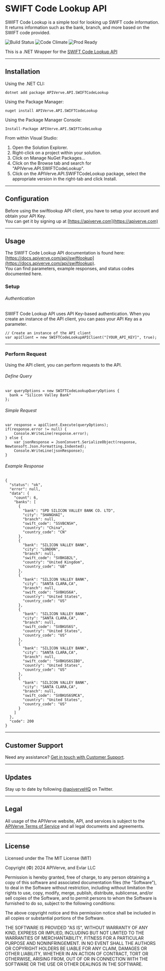 SWIFT Code Lookup API
============

SWIFT Code Lookup is a simple tool for looking up SWIFT code information. It returns information such as the bank, branch, and more based on the SWIFT code provided.

![Build Status](https://img.shields.io/badge/build-passing-green)
![Code Climate](https://img.shields.io/badge/maintainability-B-purple)
![Prod Ready](https://img.shields.io/badge/production-ready-blue)

This is a .NET Wrapper for the [SWIFT Code Lookup API](https://apiverve.com/marketplace/api/swiftlookup)

---

## Installation

Using the .NET CLI:
```
dotnet add package APIVerve.API.SWIFTCodeLookup
```

Using the Package Manager:
```
nuget install APIVerve.API.SWIFTCodeLookup
```

Using the Package Manager Console:
```
Install-Package APIVerve.API.SWIFTCodeLookup
```

From within Visual Studio:

1. Open the Solution Explorer.
2. Right-click on a project within your solution.
3. Click on Manage NuGet Packages...
4. Click on the Browse tab and search for "APIVerve.API.SWIFTCodeLookup".
5. Click on the APIVerve.API.SWIFTCodeLookup package, select the appropriate version in the right-tab and click Install.


---

## Configuration

Before using the swiftlookup API client, you have to setup your account and obtain your API Key.  
You can get it by signing up at [https://apiverve.com](https://apiverve.com)

---

## Usage

The SWIFT Code Lookup API documentation is found here: [https://docs.apiverve.com/api/swiftlookup](https://docs.apiverve.com/api/swiftlookup).  
You can find parameters, example responses, and status codes documented here.

### Setup

###### Authentication
SWIFT Code Lookup API uses API Key-based authentication. When you create an instance of the API client, you can pass your API Key as a parameter.

```
// Create an instance of the API client
var apiClient = new SWIFTCodeLookupAPIClient("[YOUR_API_KEY]", true);
```

---


### Perform Request
Using the API client, you can perform requests to the API.

###### Define Query

```
var queryOptions = new SWIFTCodeLookupQueryOptions {
  bank = "Silicon Valley Bank"
};
```

###### Simple Request

```
var response = apiClient.Execute(queryOptions);
if(response.error != null) {
	Console.WriteLine(response.error);
} else {
    var jsonResponse = JsonConvert.SerializeObject(response, Newtonsoft.Json.Formatting.Indented);
    Console.WriteLine(jsonResponse);
}
```

###### Example Response

```
{
  "status": "ok",
  "error": null,
  "data": {
    "count": 6,
    "banks": [
      {
        "bank": "SPD SILICON VALLEY BANK CO. LTD",
        "city": "SHANGHAI",
        "branch": null,
        "swift_code": "SSVBCNSH",
        "country": "China",
        "country_code": "CN"
      },
      {
        "bank": "SILICON VALLEY BANK",
        "city": "LONDON",
        "branch": null,
        "swift_code": "SVBKGB2L",
        "country": "United Kingdom",
        "country_code": "GB"
      },
      {
        "bank": "SILICON VALLEY BANK",
        "city": "SANTA CLARA,CA",
        "branch": null,
        "swift_code": "SVBKUS6A",
        "country": "United States",
        "country_code": "US"
      },
      {
        "bank": "SILICON VALLEY BANK",
        "city": "SANTA CLARA,CA",
        "branch": null,
        "swift_code": "SVBKUS6S",
        "country": "United States",
        "country_code": "US"
      },
      {
        "bank": "SILICON VALLEY BANK",
        "city": "SANTA CLARA,CA",
        "branch": null,
        "swift_code": "SVBKUS6SIBO",
        "country": "United States",
        "country_code": "US"
      },
      {
        "bank": "SILICON VALLEY BANK",
        "city": "SANTA CLARA,CA",
        "branch": null,
        "swift_code": "SVBKUS6SMCA",
        "country": "United States",
        "country_code": "US"
      }
    ]
  },
  "code": 200
}
```

---

## Customer Support

Need any assistance? [Get in touch with Customer Support](https://apiverve.com/contact).

---

## Updates
Stay up to date by following [@apiverveHQ](https://twitter.com/apiverveHQ) on Twitter.

---

## Legal

All usage of the APIVerve website, API, and services is subject to the [APIVerve Terms of Service](https://apiverve.com/terms) and all legal documents and agreements.

---

## License
Licensed under the The MIT License (MIT)

Copyright (&copy;) 2024 APIVerve, and Evlar LLC

Permission is hereby granted, free of charge, to any person obtaining a copy of this software and associated documentation files (the "Software"), to deal in the Software without restriction, including without limitation the rights to use, copy, modify, merge, publish, distribute, sublicense, and/or sell copies of the Software, and to permit persons to whom the Software is furnished to do so, subject to the following conditions:

The above copyright notice and this permission notice shall be included in all copies or substantial portions of the Software.

THE SOFTWARE IS PROVIDED "AS IS", WITHOUT WARRANTY OF ANY KIND, EXPRESS OR IMPLIED, INCLUDING BUT NOT LIMITED TO THE WARRANTIES OF MERCHANTABILITY, FITNESS FOR A PARTICULAR PURPOSE AND NONINFRINGEMENT. IN NO EVENT SHALL THE AUTHORS OR COPYRIGHT HOLDERS BE LIABLE FOR ANY CLAIM, DAMAGES OR OTHER LIABILITY, WHETHER IN AN ACTION OF CONTRACT, TORT OR OTHERWISE, ARISING FROM, OUT OF OR IN CONNECTION WITH THE SOFTWARE OR THE USE OR OTHER DEALINGS IN THE SOFTWARE.